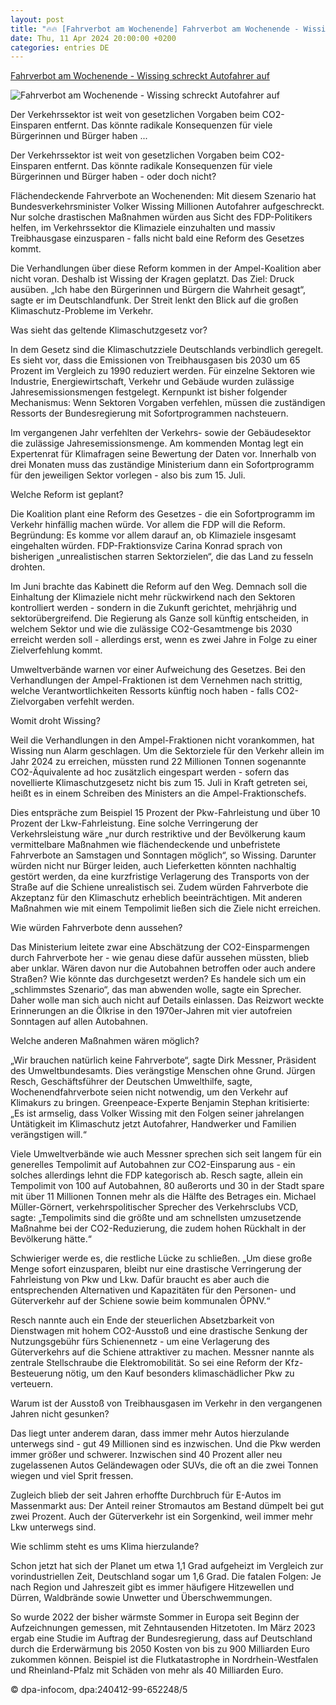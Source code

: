 ```yaml
---
layout: post
title: "🔥🔥 [Fahrverbot am Wochenende] Fahrverbot am Wochenende - Wissing schreckt Autofahrer auf"
date: Thu, 11 Apr 2024 20:00:00 +0200
categories: entries DE
---
```

[Fahrverbot am Wochenende - Wissing schreckt Autofahrer auf](https://www.pnp.de/nachrichten/politik/fahrverbot-am-wochenende-wissing-schreckt-autofahrer-auf-15830331)

![Fahrverbot am Wochenende - Wissing schreckt Autofahrer auf](https://img.pnp.de/ezplatform/images/9/8/8/3/335273889-5-ger-DE/08bf256dbb2f-urn-newsml-dpa.com-20090101-240412-99-652947-v4-s2048.jpeg)

Der Verkehrssektor ist weit von gesetzlichen Vorgaben beim CO2-Einsparen entfernt. Das könnte radikale Konsequenzen für viele Bürgerinnen und Bürger haben ...

Der Verkehrssektor ist weit von gesetzlichen Vorgaben beim CO2-Einsparen entfernt. Das könnte radikale Konsequenzen für viele Bürgerinnen und Bürger haben - oder doch nicht?

Flächendeckende Fahrverbote an Wochenenden: Mit diesem Szenario hat Bundesverkehrsminister Volker Wissing Millionen Autofahrer aufgeschreckt. Nur solche drastischen Maßnahmen würden aus Sicht des FDP-Politikers helfen, im Verkehrssektor die Klimaziele einzuhalten und massiv Treibhausgase einzusparen - falls nicht bald eine Reform des Gesetzes kommt.

Die Verhandlungen über diese Reform kommen in der Ampel-Koalition aber nicht voran. Deshalb ist Wissing der Kragen geplatzt. Das Ziel: Druck ausüben. „Ich habe den Bürgerinnen und Bürgern die Wahrheit gesagt“, sagte er im Deutschlandfunk. Der Streit lenkt den Blick auf die großen Klimaschutz-Probleme im Verkehr.

Was sieht das geltende Klimaschutzgesetz vor?

In dem Gesetz sind die Klimaschutzziele Deutschlands verbindlich geregelt. Es sieht vor, dass die Emissionen von Treibhausgasen bis 2030 um 65 Prozent im Vergleich zu 1990 reduziert werden. Für einzelne Sektoren wie Industrie, Energiewirtschaft, Verkehr und Gebäude wurden zulässige Jahresemissionsmengen festgelegt. Kernpunkt ist bisher folgender Mechanismus: Wenn Sektoren Vorgaben verfehlen, müssen die zuständigen Ressorts der Bundesregierung mit Sofortprogrammen nachsteuern.

Im vergangenen Jahr verfehlten der Verkehrs- sowie der Gebäudesektor die zulässige Jahresemissionsmenge. Am kommenden Montag legt ein Expertenrat für Klimafragen seine Bewertung der Daten vor. Innerhalb von drei Monaten muss das zuständige Ministerium dann ein Sofortprogramm für den jeweiligen Sektor vorlegen - also bis zum 15. Juli.

Welche Reform ist geplant?

Die Koalition plant eine Reform des Gesetzes - die ein Sofortprogramm im Verkehr hinfällig machen würde. Vor allem die FDP will die Reform. Begründung: Es komme vor allem darauf an, ob Klimaziele insgesamt eingehalten würden. FDP-Fraktionsvize Carina Konrad sprach von bisherigen „unrealistischen starren Sektorzielen“, die das Land zu fesseln drohten.

Im Juni brachte das Kabinett die Reform auf den Weg. Demnach soll die Einhaltung der Klimaziele nicht mehr rückwirkend nach den Sektoren kontrolliert werden - sondern in die Zukunft gerichtet, mehrjährig und sektorübergreifend. Die Regierung als Ganze soll künftig entscheiden, in welchem Sektor und wie die zulässige CO2-Gesamtmenge bis 2030 erreicht werden soll - allerdings erst, wenn es zwei Jahre in Folge zu einer Zielverfehlung kommt.

Umweltverbände warnen vor einer Aufweichung des Gesetzes. Bei den Verhandlungen der Ampel-Fraktionen ist dem Vernehmen nach strittig, welche Verantwortlichkeiten Ressorts künftig noch haben - falls CO2-Zielvorgaben verfehlt werden.

Womit droht Wissing?

Weil die Verhandlungen in den Ampel-Fraktionen nicht vorankommen, hat Wissing nun Alarm geschlagen. Um die Sektorziele für den Verkehr allein im Jahr 2024 zu erreichen, müssten rund 22 Millionen Tonnen sogenannte CO2-Äquivalente ad hoc zusätzlich eingespart werden - sofern das novellierte Klimaschutzgesetz nicht bis zum 15. Juli in Kraft getreten sei, heißt es in einem Schreiben des Ministers an die Ampel-Fraktionschefs.

Dies entspräche zum Beispiel 15 Prozent der Pkw-Fahrleistung und über 10 Prozent der Lkw-Fahrleistung. Eine solche Verringerung der Verkehrsleistung wäre „nur durch restriktive und der Bevölkerung kaum vermittelbare Maßnahmen wie flächendeckende und unbefristete Fahrverbote an Samstagen und Sonntagen möglich“, so Wissing. Darunter würden nicht nur Bürger leiden, auch Lieferketten könnten nachhaltig gestört werden, da eine kurzfristige Verlagerung des Transports von der Straße auf die Schiene unrealistisch sei. Zudem würden Fahrverbote die Akzeptanz für den Klimaschutz erheblich beeinträchtigen. Mit anderen Maßnahmen wie mit einem Tempolimit ließen sich die Ziele nicht erreichen.

Wie würden Fahrverbote denn aussehen?

Das Ministerium leitete zwar eine Abschätzung der CO2-Einsparmengen durch Fahrverbote her - wie genau diese dafür aussehen müssten, blieb aber unklar. Wären davon nur die Autobahnen betroffen oder auch andere Straßen? Wie könnte das durchgesetzt werden? Es handele sich um ein „schlimmstes Szenario“, das man abwenden wolle, sagte ein Sprecher. Daher wolle man sich auch nicht auf Details einlassen. Das Reizwort weckte Erinnerungen an die Ölkrise in den 1970er-Jahren mit vier autofreien Sonntagen auf allen Autobahnen.

Welche anderen Maßnahmen wären möglich?

„Wir brauchen natürlich keine Fahrverbote“, sagte Dirk Messner, Präsident des Umweltbundesamts. Dies verängstige Menschen ohne Grund. Jürgen Resch, Geschäftsführer der Deutschen Umwelthilfe, sagte, Wochenendfahrverbote seien nicht notwendig, um den Verkehr auf Klimakurs zu bringen. Greenpeace-Experte Benjamin Stephan kritisierte: „Es ist armselig, dass Volker Wissing mit den Folgen seiner jahrelangen Untätigkeit im Klimaschutz jetzt Autofahrer, Handwerker und Familien verängstigen will.“

Viele Umweltverbände wie auch Messner sprechen sich seit langem für ein generelles Tempolimit auf Autobahnen zur CO2-Einsparung aus - ein solches allerdings lehnt die FDP kategorisch ab. Resch sagte, allein ein Tempolimit von 100 auf Autobahnen, 80 außerorts und 30 in der Stadt spare mit über 11 Millionen Tonnen mehr als die Hälfte des Betrages ein. Michael Müller-Görnert, verkehrspolitischer Sprecher des Verkehrsclubs VCD, sagte: „Tempolimits sind die größte und am schnellsten umzusetzende Maßnahme bei der CO2-Reduzierung, die zudem hohen Rückhalt in der Bevölkerung hätte.“

Schwieriger werde es, die restliche Lücke zu schließen. „Um diese große Menge sofort einzusparen, bleibt nur eine drastische Verringerung der Fahrleistung von Pkw und Lkw. Dafür braucht es aber auch die entsprechenden Alternativen und Kapazitäten für den Personen- und Güterverkehr auf der Schiene sowie beim kommunalen ÖPNV.“

Resch nannte auch ein Ende der steuerlichen Absetzbarkeit von Dienstwagen mit hohem CO2-Ausstoß und eine drastische Senkung der Nutzungsgebühr fürs Schienennetz - um eine Verlagerung des Güterverkehrs auf die Schiene attraktiver zu machen. Messner nannte als zentrale Stellschraube die Elektromobilität. So sei eine Reform der Kfz-Besteuerung nötig, um den Kauf besonders klimaschädlicher Pkw zu verteuern.

Warum ist der Ausstoß von Treibhausgasen im Verkehr in den vergangenen Jahren nicht gesunken?

Das liegt unter anderem daran, dass immer mehr Autos hierzulande unterwegs sind - gut 49 Millionen sind es inzwischen. Und die Pkw werden immer größer und schwerer. Inzwischen sind 40 Prozent aller neu zugelassenen Autos Geländewagen oder SUVs, die oft an die zwei Tonnen wiegen und viel Sprit fressen.

Zugleich blieb der seit Jahren erhoffte Durchbruch für E-Autos im Massenmarkt aus: Der Anteil reiner Stromautos am Bestand dümpelt bei gut zwei Prozent. Auch der Güterverkehr ist ein Sorgenkind, weil immer mehr Lkw unterwegs sind.

Wie schlimm steht es ums Klima hierzulande?

Schon jetzt hat sich der Planet um etwa 1,1 Grad aufgeheizt im Vergleich zur vorindustriellen Zeit, Deutschland sogar um 1,6 Grad. Die fatalen Folgen: Je nach Region und Jahreszeit gibt es immer häufigere Hitzewellen und Dürren, Waldbrände sowie Unwetter und Überschwemmungen.

So wurde 2022 der bisher wärmste Sommer in Europa seit Beginn der Aufzeichnungen gemessen, mit Zehntausenden Hitzetoten. Im März 2023 ergab eine Studie im Auftrag der Bundesregierung, dass auf Deutschland durch die Erderwärmung bis 2050 Kosten von bis zu 900 Milliarden Euro zukommen können. Beispiel ist die Flutkatastrophe in Nordrhein-Westfalen und Rheinland-Pfalz mit Schäden von mehr als 40 Milliarden Euro.

© dpa-infocom, dpa:240412-99-652248/5

